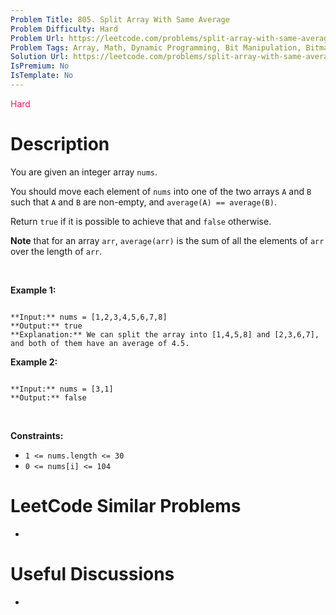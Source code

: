 ```yaml
---
Problem Title: 805. Split Array With Same Average
Problem Difficulty: Hard
Problem Url: https://leetcode.com/problems/split-array-with-same-average/
Problem Tags: Array, Math, Dynamic Programming, Bit Manipulation, Bitmask
Solution Url: https://leetcode.com/problems/split-array-with-same-average/solution/
IsPremium: No
IsTemplate: No
---
```


<span style="color: rgb(233, 30, 99);">Hard</span>

# Description

You are given an integer array `nums`.


You should move each element of `nums` into one of the two arrays `A` and `B` such that `A` and `B` are non-empty, and `average(A) == average(B)`.


Return `true` if it is possible to achieve that and `false` otherwise.


**Note** that for an array `arr`, `average(arr)` is the sum of all the elements of `arr` over the length of `arr`.


 


**Example 1:**



```

**Input:** nums = [1,2,3,4,5,6,7,8]
**Output:** true
**Explanation:** We can split the array into [1,4,5,8] and [2,3,6,7], and both of them have an average of 4.5.

```

**Example 2:**



```

**Input:** nums = [3,1]
**Output:** false

```

 


**Constraints:**


* `1 <= nums.length <= 30`
* `0 <= nums[i] <= 104`




# LeetCode Similar Problems

- []()

# Useful Discussions

- []()
